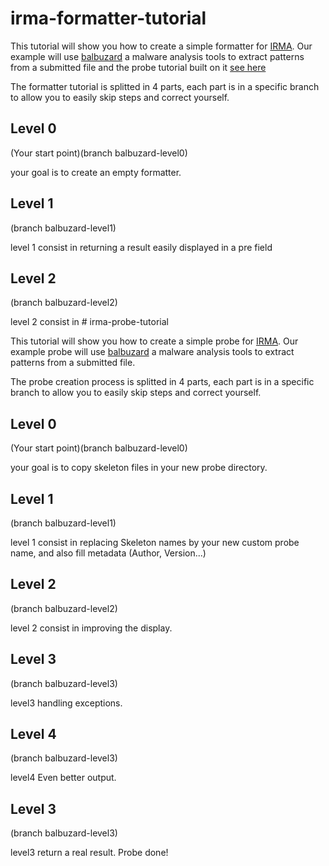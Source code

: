 # irma-formatter-tutorial

This tutorial will show you how to create a simple formatter for [IRMA](https://github.com/quarkslab/irma).
Our example will use [balbuzard](http://www.decalage.info/python/balbuzard) a malware analysis tools to extract patterns from a submitted file and the probe tutorial built on it [see here](https://github.com/quarkslab/irma-probe-tutorial)

The formatter tutorial is splitted in 4 parts, each part is in a specific branch to allow you to easily skip steps and correct yourself.

## Level 0
(Your start point)(branch balbuzard-level0)

your goal is to create an empty formatter.

## Level 1
(branch balbuzard-level1)

level 1 consist in returning a result easily displayed in a pre field

## Level 2
(branch balbuzard-level2)

level 2 consist in # irma-probe-tutorial

This tutorial will show you how to create a simple probe for [IRMA](https://github.com/quarkslab/irma).
Our example probe will use [balbuzard](http://www.decalage.info/python/balbuzard) a malware analysis tools to extract patterns from a submitted file.

The probe creation process is splitted in 4 parts, each part is in a specific branch to allow you to easily skip steps and correct yourself.

## Level 0
(Your start point)(branch balbuzard-level0)

your goal is to copy skeleton files in your new probe directory.

## Level 1
(branch balbuzard-level1)

level 1 consist in replacing Skeleton names by your new custom probe name, and also fill metadata (Author, Version...)

## Level 2
(branch balbuzard-level2)

level 2 consist in improving the display.

## Level 3
(branch balbuzard-level3)

level3 handling exceptions.

## Level 4
(branch balbuzard-level3)

level4 Even better output.



## Level 3
(branch balbuzard-level3)

level3 return a real result. Probe done!

